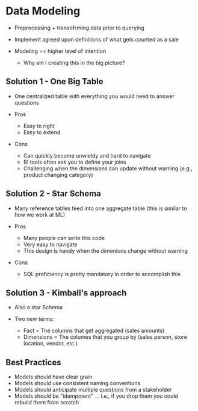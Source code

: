 # Data Modeling

* Preprocessing + transofrming data prior to querying
* Implement agreed upon definitions of what gets counted as a sale

* Modeling == higher level of intention
    * Why am I creating this in the big picture?

## Solution 1 - One Big Table

* One centralized table with everything you would need to answer questions

* Pros
    * Easy to right
    * Easy to extend

* Cons
    * Can quickly become unwieldy and hard to navigate
    * BI tools often ask you to define your joins
    * Challenging when the dimensions can update without warning (e.g., product changing category)

## Solution 2 - Star Schema

* Many reference tables feed into one aggregate table (this is similar to how we work at ML)

* Pros
    * Many people can write this code
    * Very easy to navigate
    * This design is handy when the dimenions change without warning

* Cons
    * SQL proficiency is pretty mandatory in order to accomplish this

## Solution 3 - Kimball's approach

* Also a star Schema

* Two new terms:
    * Fact = The columns that get aggregated (sales amounts)
    * Dimensions = The columes that you group by (sales person, store location, vendor, etc.)

## Best Practices

* Models should have clear grain
* Models should use consistent naming conventions
* Models should anticipate multiple questions from a stakeholder
* Models should be "idempotent" ... i.e., if you drop them you could rebuild them from scratch
